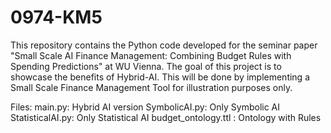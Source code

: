 # 0974-KM5

This repository contains the Python code developed for the seminar paper "Small Scale AI Finance Management: Combining Budget Rules with Spending Predictions" at WU Vienna. The goal of this project is to showcase the benefits of Hybrid-AI. This will be done by implementing a Small Scale Finance Management Tool for illustration purposes only. 

Files: 
main.py: Hybrid AI version
SymbolicAI.py: Only Symbolic AI
StatisticalAI.py: Only Statistical AI
budget_ontology.ttl : Ontology with Rules 
